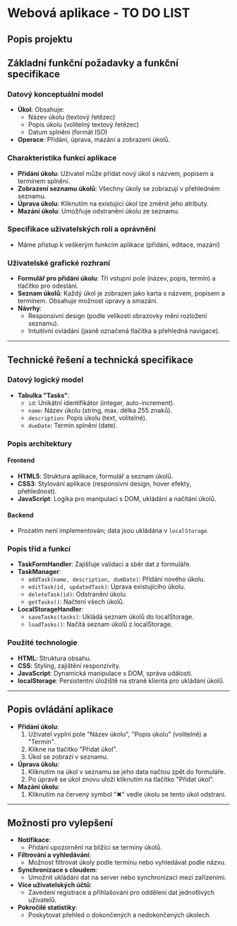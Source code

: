 # Webová aplikace - TO DO LIST

## Popis projektu

## Základní funkční požadavky a funkční specifikace

### Datový konceptuální model
- **Úkol**: Obsahuje:
  - Název úkolu (textový řetězec)
  - Popis úkolu (volitelný textový řetězec)
  - Datum splnění (formát ISO)
- **Operace**: Přidání, úprava, mazání a zobrazení úkolů.

### Charakteristika funkcí aplikace
- **Přidání úkolu**: Uživatel může přidat nový úkol s názvem, popisem a termínem splnění.
- **Zobrazení seznamu úkolů**: Všechny úkoly se zobrazují v přehledném seznamu.
- **Úprava úkolu**: Kliknutím na existující úkol lze změnit jeho atributy.
- **Mazání úkolu**: Umožňuje odstranění úkolu ze seznamu.

### Specifikace uživatelských rolí a oprávnění
-  Máme přístup k veškerým funkcím aplikace (přidání, editace, mazání)

### Uživatelské grafické rozhraní 
- **Formulář pro přidání úkolu**: Tři vstupní pole (název, popis, termín) a tlačítko pro odeslání.
- **Seznam úkolů**: Každý úkol je zobrazen jako karta s názvem, popisem a termínem. Obsahuje možnost úpravy a smazání.
- **Návrhy**:
  - Responsivní design (podle velikosti obrazovky mění rozložení seznamu).
  - Intuitivní ovládání (jasně označená tlačítka a přehledná navigace).

---

## Technické řešení a technická specifikace

### Datový logický model
- **Tabulka "Tasks"**:
  - `id`: Unikátní identifikátor (integer, auto-increment).
  - `name`: Název úkolu (string, max. délka 255 znaků).
  - `description`: Popis úkolu (text, volitelné).
  - `dueDate`: Termín splnění (date).

### Popis architektury

#### Frontend
- **HTML5**: Struktura aplikace, formulář a seznam úkolů.
- **CSS3**: Stylování aplikace (responsivní design, hover efekty, přehlednost).
- **JavaScript**: Logika pro manipulaci s DOM, ukládání a načítání úkolů.

#### Backend
- Prozatím není implementován; data jsou ukládána v `localStorage`.

### Popis tříd a funkcí
- **TaskFormHandler**: Zajišťuje validaci a sběr dat z formuláře.
- **TaskManager**:
  - `addTask(name, description, dueDate)`: Přidání nového úkolu.
  - `editTask(id, updatedTask)`: Úprava existujícího úkolu.
  - `deleteTask(id)`: Odstranění úkolu.
  - `getTasks()`: Načtení všech úkolů.
- **LocalStorageHandler**:
  - `saveTasks(tasks)`: Ukládá seznam úkolů do localStorage.
  - `loadTasks()`: Načítá seznam úkolů z localStorage.

### Použité technologie
- **HTML**: Struktura obsahu.
- **CSS**: Styling, zajištění responzivity.
- **JavaScript**: Dynamická manipulace s DOM, správa událostí.
- **localStorage**: Persistentní úložiště na straně klienta pro ukládání úkolů.

---

## Popis ovládání aplikace
- **Přidání úkolu**:
  1. Uživatel vyplní pole "Název úkolu", "Popis úkolu" (volitelné) a "Termín".
  2. Klikne na tlačítko "Přidat úkol".
  3. Úkol se zobrazí v seznamu.
- **Úprava úkolu**:
  1. Kliknutím na úkol v seznamu se jeho data načtou zpět do formuláře.
  2. Po úpravě se úkol znovu uloží kliknutím na tlačítko "Přidat úkol".
- **Mazání úkolu**:
  1. Kliknutím na červený symbol "✖" vedle úkolu se tento úkol odstraní.

---

## Možnosti pro vylepšení
- **Notifikace**:
  - Přidání upozornění na blížící se termíny úkolů.
- **Filtrování a vyhledávání**:
  - Možnost filtrovat úkoly podle termínu nebo vyhledávat podle názvu.
- **Synchronizace s cloudem**:
  - Umožnit ukládání dat na server nebo synchronizaci mezi zařízeními.
- **Více uživatelských účtů**:
  - Zavedení registrace a přihlašování pro oddělení dat jednotlivých uživatelů.
- **Pokročilé statistiky**:
  - Poskytovat přehled o dokončených a nedokončených úkolech.
